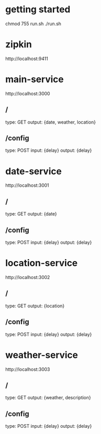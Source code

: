 
# getting started
chmod 755 run.sh
./run.sh

# zipkin
http://localhost:9411

# main-service
http://localhost:3000
## /
type: GET
output: {date, weather, location}
## /config
type: POST
input: {delay}
output: {delay}

# date-service
http://localhost:3001
## /
type: GET
output: {date}
## /config
type: POST
input: {delay}
output: {delay}

# location-service
http://localhost:3002
## /
type: GET
output: {location}
## /config
type: POST
input: {delay}
output: {delay}

# weather-service
http://localhost:3003
## /
type: GET
output: {weather, description}
## /config
type: POST
input: {delay}
output: {delay}
